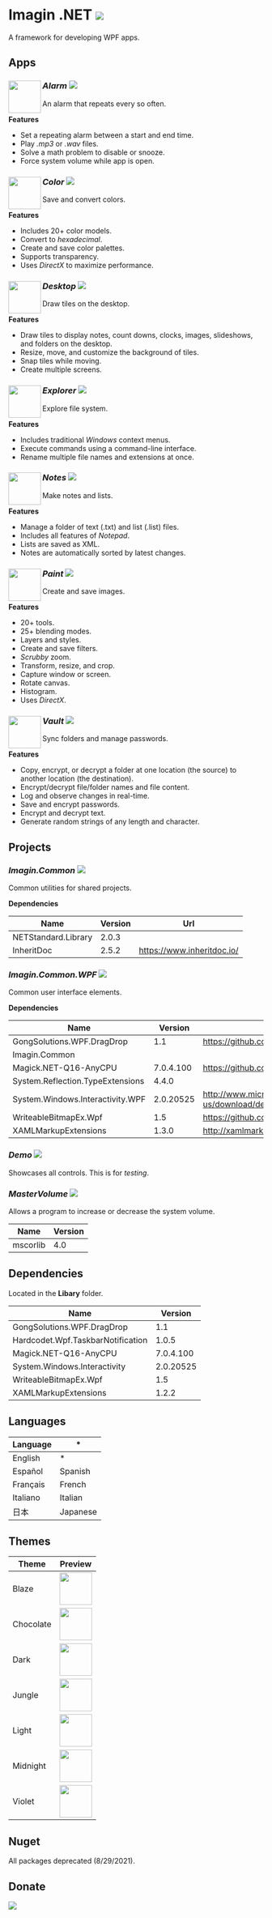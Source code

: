 ﻿# Imagin .NET ![](https://img.shields.io/badge/style-5.5-blue.svg?style=flat&label=Version)
A framework for developing WPF apps.

## Apps

### <img align="left" src="https://github.com/imagin-tech/Imagin.NET/blob/master/Logos/Alarm.png?raw=true" width="64" /> *Alarm* ![](https://img.shields.io/badge/style-Stable-green.svg?style=flat&label=Build)

An alarm that repeats every so often.

**Features**
* Set a repeating alarm between a start and end time.
* Play *.mp3* or *.wav* files.
* Solve a math problem to disable or snooze.
* Force system volume while app is open.

### <img align="left" src="https://github.com/imagin-tech/Imagin.NET/blob/master/Logos/Color.png?raw=true" width="64" /> *Color* ![](https://img.shields.io/badge/style-Testing-yellow.svg?style=flat&label=Build)

Save and convert colors.

**Features**
* Includes 20+ color models.
* Convert to *hexadecimal*.
* Create and save color palettes.
* Supports transparency.
* Uses *DirectX* to maximize performance.

### <img align="left" src="https://github.com/imagin-tech/Imagin.NET/blob/master/Logos/Desktop.png?raw=true" width="64" /> *Desktop* ![](https://img.shields.io/badge/style-Stable-green.svg?style=flat&label=Build)

Draw tiles on the desktop.

**Features**
* Draw tiles to display notes, count downs, clocks, images, slideshows, and folders on the desktop.
* Resize, move, and customize the background of tiles.
* Snap tiles while moving.
* Create multiple screens.

### <img align="left" src="https://github.com/imagin-tech/Imagin.NET/blob/master/Logos/Explorer.png?raw=true" width="64" /> *Explorer* ![](https://img.shields.io/badge/style-Stable-green.svg?style=flat&label=Build)

Explore file system.

**Features**
* Includes traditional *Windows* context menus.
* Execute commands using a command-line interface.
* Rename multiple file names and extensions at once.

### <img align="left" src="https://github.com/imagin-tech/Imagin.NET/blob/master/Logos/Notes.png?raw=true" width="64" /> *Notes* ![](https://img.shields.io/badge/style-Stable-green.svg?style=flat&label=Build)

Make notes and lists.

**Features**
* Manage a folder of text (.txt) and list (.list) files.
* Includes all features of *Notepad*.
* Lists are saved as XML.
* Notes are automatically sorted by latest changes.

### <img align="left" src="https://github.com/imagin-tech/Imagin.NET/blob/master/Logos/Paint.png?raw=true" width="64" /> *Paint* ![](https://img.shields.io/badge/style-Unstable-red.svg?style=flat&label=Build)

Create and save images.

**Features**
* 20+ tools.
* 25+ blending modes.
* Layers and styles.
* Create and save filters.
* *Scrubby* zoom.
* Transform, resize, and crop.
* Capture window or screen.
* Rotate canvas.
* Histogram.
* Uses *DirectX*.

### <img align="left" src="https://github.com/imagin-tech/Imagin.NET/blob/master/Logos/Vault.png?raw=true" width="64" /> *Vault* ![](https://img.shields.io/badge/style-Stable-green.svg?style=flat&label=Build)

Sync folders and manage passwords.

**Features**
* Copy, encrypt, or decrypt a folder at one location (the source) to another location (the destination). 
* Encrypt/decrypt file/folder names and file content.
* Log and observe changes in real-time.
* Save and encrypt passwords.
* Encrypt and decrypt text.
* Generate random strings of any length and character.

## Projects

### *Imagin.Common* ![](https://img.shields.io/badge/style-C%23-blue.svg?style=flat&label=Language)

Common utilities for shared projects.

**Dependencies**

  Name  |  Version  |  Url  |
--------|-----------|-------|
NETStandard.Library | 2.0.3 | 
InheritDoc | 2.5.2 | https://www.inheritdoc.io/

### *Imagin.Common.WPF* ![](https://img.shields.io/badge/style-C%23-blue.svg?style=flat&label=Language)

Common user interface elements.

**Dependencies**

  Name  |  Version  |  Url  |
--------|-----------|-------|
GongSolutions.WPF.DragDrop | 1.1 | https://github.com/punker76/gong-wpf-dragdrop |
Imagin.Common |  |  |
Magick.NET-Q16-AnyCPU | 7.0.4.100 | https://github.com/dlemstra/Magick.NET |
System.Reflection.TypeExtensions | 4.4.0 |  |
System.Windows.Interactivity.WPF | 2.0.20525 | http://www.microsoft.com/en-us/download/details.aspx?id=10801 |
WriteableBitmapEx.Wpf | 1.5 | https://github.com/reneschulte/WriteableBitmapEx |
XAMLMarkupExtensions | 1.3.0 | http://xamlmarkupextensions.codeplex.com/ |

### *Demo* ![](https://img.shields.io/badge/style-C%23-blue.svg?style=flat&label=Language)

Showcases all controls. This is for *testing*.

### *MasterVolume* ![](https://img.shields.io/badge/style-C++-red.svg?style=flat&label=Language)

Allows a program to increase or decrease the system volume.

  Name  |  Version  |
--------|-----------|
mscorlib | 4.0 |

## Dependencies

Located in the **Libary** folder.

  Name  |  Version  |
--------|-----------|
GongSolutions.WPF.DragDrop | 1.1 |
Hardcodet.Wpf.TaskbarNotification | 1.0.5 |
Magick.NET-Q16-AnyCPU | 7.0.4.100 |
System.Windows.Interactivity | 2.0.20525 |
WriteableBitmapEx.Wpf | 1.5 |
XAMLMarkupExtensions | 1.2.2 |

## Languages

  Language  |  *  |
------------|-----|
English | * |
Español | Spanish |
Français | French |
Italiano | Italian |
日本 | Japanese |

## Themes

  Theme  |  Preview  |
---------|-----------|
Blaze | <img src="https://github.com/imagin-tech/Imagin.NET/blob/master/Screenshots/Themes/Blaze.png?raw=true" width="64" /> |
Chocolate | <img src="https://github.com/imagin-tech/Imagin.NET/blob/master/Screenshots/Themes/Chocolate.png?raw=true" width="64" /> |
Dark | <img src="https://github.com/imagin-tech/Imagin.NET/blob/master/Screenshots/Themes/Dark.png?raw=true" width="64" /> |
Jungle | <img src="https://github.com/imagin-tech/Imagin.NET/blob/master/Screenshots/Themes/Jungle.png?raw=true" width="64" /> |
Light | <img src="https://github.com/imagin-tech/Imagin.NET/blob/master/Screenshots/Themes/Light.png?raw=true" width="64" /> |
Midnight | <img src="https://github.com/imagin-tech/Imagin.NET/blob/master/Screenshots/Themes/Midnight.png?raw=true" width="64" /> |
Violet | <img src="https://github.com/imagin-tech/Imagin.NET/blob/master/Screenshots/Themes/Violet.png?raw=true" width="64" /> |

## Nuget
All packages deprecated (8/29/2021).
    
## Donate

[![](https://www.paypalobjects.com/en_US/i/btn/btn_donateCC_LG.gif)](https://www.paypal.com/cgi-bin/webscr?cmd=_s-xclick&hosted_button_id=AJJG6PWLBYQNG)
